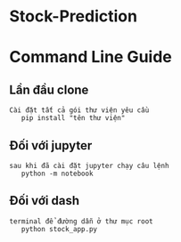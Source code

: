 # Stock-Prediction
 

# Command Line Guide
 ## Lần đầu clone
    Cài đặt tất cả gói thư viện yêu cầu
       pip install "tên thư viện"
 ## Đối với jupyter
    sau khi đã cài đặt jupyter chạy câu lệnh
       python -m notebook
 ## Đối với dash
    terminal để đường dẫn ở thư mục root
       python stock_app.py
